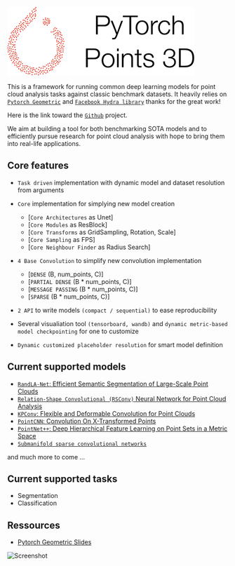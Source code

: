![Screenshot](logo.png)


This is a framework for running common deep learning models for point cloud analysis tasks against classic benchmark datasets. It heavily relies on [```Pytorch Geometric```](https://github.com/rusty1s/pytorch_geometric) and [```Facebook Hydra library```](https://hydra.cc/docs/intro) thanks for the great work!

Here is the link toward the [```Github```](https://github.com/nicolas-chaulet/deeppointcloud-benchmarks) project.

We aim at building a tool for both benchmarking SOTA models and to efficiently pursue research for point cloud analysis with hope to bring them into real-life applications.


<h2>Core features</h2>

* ```Task driven``` implementation with dynamic model and dataset resolution from arguments
* ```Core``` implementation for simplying new model creation 
    * [```Core Architectures``` as Unet]
    * [```Core Modules``` as ResBlock]
    * [```Core Transforms``` as GridSampling, Rotation, Scale]
    * [```Core Sampling``` as FPS]
    * [```Core Neighbour Finder``` as Radius Search]
* ```4 Base Convolution``` to simplify new convolution implementation
    * [```DENSE``` (B, num_points, C)]
    * [```PARTIAL DENSE``` (B * num_points, C)]
    * [```MESSAGE PASSING``` (B * num_points, C)]
    * [```SPARSE``` (B * num_points, C)]

* ```2 API``` to write models ```(compact / sequential)``` to ease reproducibility
* Several visualiation tool ```(tensorboard, wandb)``` and ```dynamic metric-based model checkpointing``` for one to customize
* ```Dynamic customized placeholder resolution``` for smart model definition

<h2>Current supported models</h2>

* [```RandLA-Net```: Efficient Semantic Segmentation of Large-Scale Point Clouds ](https://arxiv.org/pdf/1911.11236.pdf)
* [```Relation-Shape Convolutional (RSConv)``` Neural Network for Point Cloud Analysis](https://arxiv.org/abs/1904.07601)
* [```KPConv```: Flexible and Deformable Convolution for Point Clouds](https://arxiv.org/abs/1904.08889)
* [```PointCNN```: Convolution On X-Transformed Points](https://arxiv.org/abs/1801.07791)
* [```PointNet++```: Deep Hierarchical Feature Learning on Point Sets in a Metric Space](https://arxiv.org/abs/1706.02413)
* [```Submanifold sparse convolutional networks```](https://arxiv.org/pdf/1711.10275.pdf)

and much more to come ...


<h2>Current supported tasks</h2>

* Segmentation
* Classification

## Ressources

* [Pytorch Geometric Slides](http://rusty1s.github.io/pyg_slides.pdf)


![Screenshot](https://uploads-ssl.webflow.com/5a9058c8f7462d00014ad4ff/5a988ceadc6c9b0001cb2511_point%20cloud.JPG)


